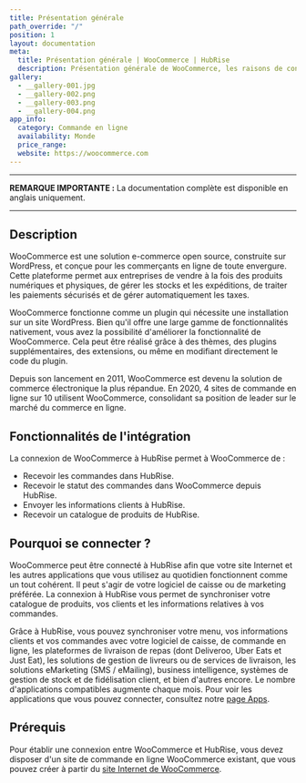 ```yaml
---
title: Présentation générale
path_override: "/"
position: 1
layout: documentation
meta:
  title: Présentation générale | WooCommerce | HubRise
  description: Présentation générale de WooCommerce, les raisons de connecter votre site WooCommerce à HubRise et fonctionnalités de l'intégration avec HubRise.
gallery:
  - __gallery-001.jpg
  - __gallery-002.png
  - __gallery-003.png
  - __gallery-004.png
app_info:
  category: Commande en ligne
  availability: Monde
  price_range:
  website: https://woocommerce.com
---
```


---

**REMARQUE IMPORTANTE :** La documentation complète est disponible <Link to="/apps/woocommerce" addLocalePrefix={false}>en anglais uniquement</Link>.

---

## Description

WooCommerce est une solution e-commerce open source, construite sur WordPress, et conçue pour les commerçants en ligne de toute envergure. Cette plateforme permet aux entreprises de vendre à la fois des produits numériques et physiques, de gérer les stocks et les expéditions, de traiter les paiements sécurisés et de gérer automatiquement les taxes.

WooCommerce fonctionne comme un plugin qui nécessite une installation sur un site WordPress. Bien qu'il offre une large gamme de fonctionnalités nativement, vous avez la possibilité d'améliorer la fonctionnalité de WooCommerce. Cela peut être réalisé grâce à des thèmes, des plugins supplémentaires, des extensions, ou même en modifiant directement le code du plugin.

Depuis son lancement en 2011, WooCommerce est devenu la solution de commerce électronique la plus répandue. En 2020, 4 sites de commande en ligne sur 10 utilisent WooCommerce, consolidant sa position de leader sur le marché du commerce en ligne.

## Fonctionnalités de l'intégration

La connexion de WooCommerce à HubRise permet à WooCommerce de :

- Recevoir les commandes dans HubRise.
- Recevoir le statut des commandes dans WooCommerce depuis HubRise.
- Envoyer les informations clients à HubRise.
- Recevoir un catalogue de produits de HubRise.

## Pourquoi se connecter ?

WooCommerce peut être connecté à HubRise afin que votre site Internet et les autres applications que vous utilisez au quotidien fonctionnent comme un tout cohérent. Il peut s'agir de votre logiciel de caisse ou de marketing préférée. La connexion à HubRise vous permet de synchroniser votre catalogue de produits, vos clients et les informations relatives à vos commandes.

Grâce à HubRise, vous pouvez synchroniser votre menu, vos informations clients et vos commandes avec votre logiciel de caisse, de commande en ligne, les plateformes de livraison de repas (dont Deliveroo, Uber Eats et Just Eat), les solutions de gestion de livreurs ou de services de livraison, les solutions eMarketing (SMS / eMailing), business intelligence, systèmes de gestion de stock et de fidélisation client, et bien d'autres encore. Le nombre d'applications compatibles augmente chaque mois. Pour voir les applications que vous pouvez connecter, consultez notre [page Apps](/apps).

## Prérequis

Pour établir une connexion entre WooCommerce et HubRise, vous devez disposer d'un site de commande en ligne WooCommerce existant, que vous pouvez créer à partir du [site Internet de WooCommerce](https://woocommerce.com).
